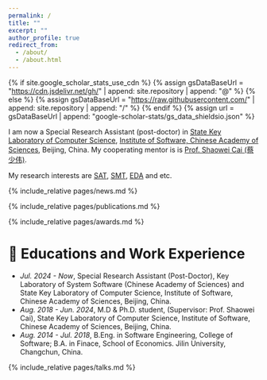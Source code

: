 ```yaml
---
permalink: /
title: ""
excerpt: ""
author_profile: true
redirect_from: 
  - /about/
  - /about.html
---
```


{% if site.google_scholar_stats_use_cdn %}
{% assign gsDataBaseUrl = "https://cdn.jsdelivr.net/gh/" | append: site.repository | append: "@" %}
{% else %}
{% assign gsDataBaseUrl = "https://raw.githubusercontent.com/" | append: site.repository | append: "/" %}
{% endif %}
{% assign url = gsDataBaseUrl | append: "google-scholar-stats/gs_data_shieldsio.json" %}

<span class='anchor' id='about-me'></span>

I am now a Special Research Assistant (post-doctor) in [State Key Laboratory of Computer Science](https://lcs.ios.ac.cn/), [Institute of Software, Chinese Academy of Sciences](http://www.iscas.ac.cn), Beijing, China. 
My cooperating mentor is  is [Prof. Shaowei Cai (蔡少伟)](http://people.ucas.ac.cn/~caisw). 

My research interests are [SAT](https://en.wikipedia.org/wiki/Boolean_satisfiability_problem), [SMT](https://en.wikipedia.org/wiki/Satisfiability_modulo_theories), [EDA](https://en.wikipedia.org/wiki/Electronic_design_automation) and etc.




{% include_relative pages/news.md %}

{% include_relative pages/publications.md %}


{% include_relative pages/awards.md %}


# 📖 Educations and Work Experience

- *Jul. 2024 - Now*, Special Research Assistant (Post-Doctor), Key Laboratory of System Software (Chinese Academy of Sciences) and State Key Laboratory of Computer Science, Institute of Software, Chinese Academy of Sciences, Beijing, China.
- *Aug. 2018 - Jun. 2024*, M.D & Ph.D. student, (Supervisor: Prof. Shaowei Cai), State Key Laboratory of Computer Science, Institute of Software, Chinese Academy of Sciences, Beijing, China.
- *Aug. 2014 - Jul. 2018*, B.Eng. in Software Engineering, College of Software; B.A. in Finace, School of Economics. Jilin University, Changchun, China.


{% include_relative pages/talks.md %}


<!-- 
# 💻 Internships
- *2019.05 - 2020.02*, [Lorem](https://github.com/), China. -->